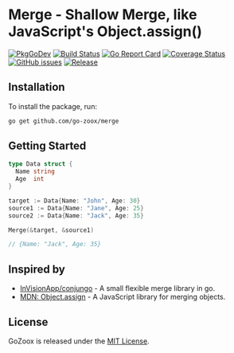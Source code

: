 # Merge - Shallow Merge, like JavaScript's Object.assign()

[![PkgGoDev](https://pkg.go.dev/badge/github.com/go-zoox/merge)](https://pkg.go.dev/github.com/go-zoox/merge)
[![Build Status](https://github.com/go-zoox/merge/actions/workflows/ci.yml/badge.svg?branch=master)](https://github.com/go-zoox/merge/actions/workflows/ci.yml)
[![Go Report Card](https://goreportcard.com/badge/github.com/go-zoox/merge)](https://goreportcard.com/report/github.com/go-zoox/merge)
[![Coverage Status](https://coveralls.io/repos/github/go-zoox/merge/badge.svg?branch=master)](https://coveralls.io/github/go-zoox/merge?branch=master)
[![GitHub issues](https://img.shields.io/github/issues/go-zoox/merge.svg)](https://github.com/go-zoox/merge/issues)
[![Release](https://img.shields.io/github/tag/go-zoox/merge.svg?label=Release)](https://github.com/go-zoox/merge/releases)

## Installation
To install the package, run:
```bash
go get github.com/go-zoox/merge
```

## Getting Started

```go
type Data struct {
  Name string
  Age  int
}

target := Data{Name: "John", Age: 30}
source1 := Data{Name: "Jane", Age: 25}
source2 := Data{Name: "Jack", Age: 35}

Merge(&target, &source1)

// {Name: "Jack", Age: 35}
```

## Inspired by
* [InVisionApp/conjungo](https://github.com/InVisionApp/conjungo) - A small flexible merge library in go.
* [MDN: Object.assign](https://developer.mozilla.org/en-US/docs/Web/JavaScript/Reference/Global_Objects/Object/assign) - A JavaScript library for merging objects.

## License
GoZoox is released under the [MIT License](./LICENSE).
